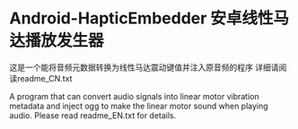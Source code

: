 # Android-HapticEmbedder 安卓线性马达播放发生器
这是一个能将音频元数据转换为线性马达震动键值并注入原音频的程序 详细请阅读readme_CN.txt


A program that can convert audio signals into linear motor vibration metadata and inject ogg to make the linear motor sound when playing audio. Please read readme_EN.txt for details.
